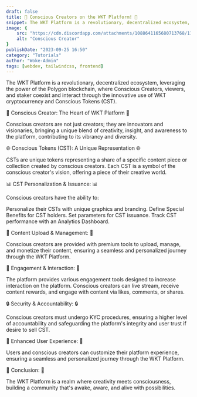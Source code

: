 ```yaml
---
draft: false
title: 🌟 Conscious Creators on the WKT Platform! 🌟
snippet: The WKT Platform is a revolutionary, decentralized ecosystem, leveraging the power of the Ethereum blockchain, where Conscious Creators, viewers, and staker coexist and interact through the innovative use of WKT cryptocurrency and Conscious Tokens (CST).
image: {
    src: "https://cdn.discordapp.com/attachments/1088641165680713768/1156052753680973924/kingkoioxyaverse_thumbnail_of_group_of_spiritual_people_from_di_000be176-5d7b-4b9c-8f1f-44804566e4b4.png?ex=65139186&is=65124006&hm=3d4bbce13c614ef7f41b86b5964110ea3d31e6c177c7b028c2c366018f65bfee&",
    alt: "Conscious Creator"
}
publishDate: "2023-09-25 16:50"
category: "Tutorials"
author: "Woke-Admin"
tags: [webdev, tailwindcss, frontend]
---
```


The WKT Platform is a revolutionary, decentralized ecosystem, leveraging the power of the Polygon blockchain, where Conscious Creators, viewers, and staker coexist and interact through the innovative use of WKT cryptocurrency and Conscious Tokens (CST).

🎨 Conscious Creator: The Heart of WKT Platform 🎨

Conscious creators are not just creators; they are innovators and visionaries, bringing a unique blend of creativity, insight, and awareness to the platform, contributing to its vibrancy and diversity.

🌐 Conscious Tokens (CST): A Unique Representation 🌐

CSTs are unique tokens representing a share of a specific content piece or collection created by conscious creators. Each CST is a symbol of the conscious creator's vision, offering a piece of their creative world.

📊 CST Personalization & Issuance: 📊

Conscious creators have the ability to:

Personalize their CSTs with unique graphics and branding.
Define Special Benefits for CST holders.
Set parameters for CST issuance.
Track CST performance with an Analytics Dashboard.

🚀 Content Upload & Management: 🚀

Conscious creators are provided with premium tools to upload, manage, and monetize their content, ensuring a seamless and personalized journey through the WKT Platform.

💬 Engagement & Interaction: 💬

The platform provides various engagement tools designed to increase interaction on the platform. Conscious creators can live stream, receive content rewards, and engage with content via likes, comments, or shares.

🔒 Security & Accountability: 🔒

Conscious creators must undergo KYC procedures, ensuring a higher level of accountability and safeguarding the platform's integrity and user trust if desire to sell CST. 

🌈 Enhanced User Experience: 🌈

Users and conscious creators can customize their platform experience, ensuring a seamless and personalized journey through the WKT Platform.

📌 Conclusion: 📌

The WKT Platform is a realm where creativity meets consciousness, building a community that's awake, aware, and alive with possibilities.